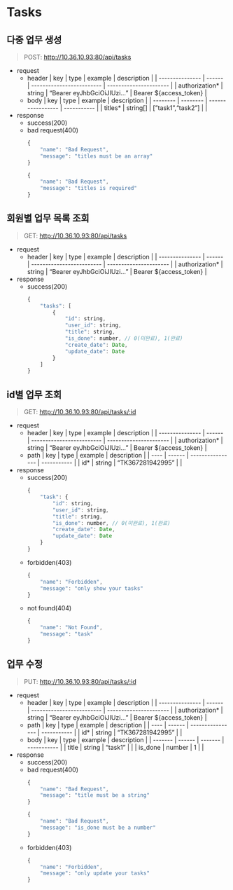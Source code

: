 # Tasks

## 다중 업무 생성

> POST: http://10.36.10.93:80/api/tasks

- request
  - header
    | key             | type   | example                   | description            |
    | --------------- | ------ | ------------------------- | ---------------------- |
    | authorization\* | string | “Bearer eyJhbGciOiJIUzi…” | Bearer ${access_token} |
  - body
    | key      | type     | example           | description |
    | -------- | -------- | ----------------- | ----------- |
    | titles\* | string[] | [”task1”,“task2”] |             |
- response
  - success(200)
  - bad request(400)
    ```jsx
    {
    	"name": "Bad Request",
    	"message": "titles must be an array"
    }
    ```
    ```jsx
    {
    	"name": "Bad Request",
    	"message": "titles is required"
    }
    ```

## 회원별 업무 목록 조회

> GET: http://10.36.10.93:80/api/tasks

- request
  - header
    | key             | type   | example                   | description            |
    | --------------- | ------ | ------------------------- | ---------------------- |
    | authorization\* | string | “Bearer eyJhbGciOiJIUzi…” | Bearer ${access_token} |
- response
  - success(200)
    ```jsx
    {
    	"tasks": [
    		{
    			"id": string,
    			"user_id": string,
    			"title": string,
    			"is_done": number, // 0(미완료), 1(완료)
    			"create_date": Date,
    			"update_date": Date
    		}
    	]
    }
    ```

## id별 업무 조회

> GET: http://10.36.10.93:80/api/tasks/:id

- request
  - header
    | key             | type   | example                   | description            |
    | --------------- | ------ | ------------------------- | ---------------------- |
    | authorization\* | string | “Bearer eyJhbGciOiJIUzi…” | Bearer ${access_token} |
  - path
    | key  | type   | example          | description |
    | ---- | ------ | ---------------- | ----------- |
    | id\* | string | “TK367281942995” |             |
- response
  - success(200)
    ```jsx
    {
    	"task": {
    		"id": string,
    		"user_id": string,
    		"title": string,
    		"is_done": number, // 0(미완료), 1(완료)
    		"create_date": Date,
    		"update_date": Date
    	}
    }
    ```
  - forbidden(403)
    ```jsx
    {
    	"name": "Forbidden",
    	"message": "only show your tasks"
    }
    ```
  - not found(404)
    ```jsx
    {
    	"name": "Not Found",
    	"message": "task"
    }
    ```

## 업무 수정

> PUT: http://10.36.10.93:80/api/tasks/:id

- request
  - header
    | key             | type   | example                   | description            |
    | --------------- | ------ | ------------------------- | ---------------------- |
    | authorization\* | string | “Bearer eyJhbGciOiJIUzi…” | Bearer ${access_token} |
  - path
    | key  | type   | example          | description |
    | ---- | ------ | ---------------- | ----------- |
    | id\* | string | “TK367281942995” |             |
  - body
    | key     | type   | example | description |
    | ------- | ------ | ------- | ----------- |
    | title   | string | “task1” |             |
    | is_done | number | 1       |             |
- response
  - success(200)
  - bad request(400)
    ```jsx
    {
    	"name": "Bad Request",
    	"message": "title must be a string"
    }
    ```
    ```jsx
    {
    	"name": "Bad Request",
    	"message": "is_done must be a number"
    }
    ```
  - forbidden(403)
    ```jsx
    {
    	"name": "Forbidden",
    	"message": "only update your tasks"
    }
    ```
